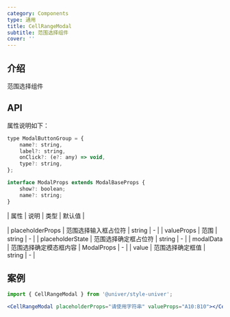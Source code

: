 ```yaml
---
category: Components
type: 通用
title: CellRangeModal
subtitle: 范围选择组件
cover: ''
---
```


## 介绍

范围选择组件

## API

属性说明如下：

```jsx
type ModalButtonGroup = {
    name?: string,
    label?: string,
    onClick?: (e?: any) => void,
    type?: string,
};

interface ModalProps extends ModalBaseProps {
    show?: boolean;
    name?: string;
}
```

| 属性 | 说明 | 类型 | 默认值 |

| placeholderProps | 范围选择输入框占位符 | string | - |
| valueProps | 范围 | string | - |
| placeholderState | 范围选择确定框占位符 | string | - |
| modalData | 范围选择确定模态框内容 | ModalProps | - |
| value | 范围选择确定框值 | string | - |

## 案例

```jsx
import { CellRangeModal } from '@univer/style-univer';

<CellRangeModal placeholderProps="请使用字符串" valueProps="A10:B10"></CellRangeModal>;
```
